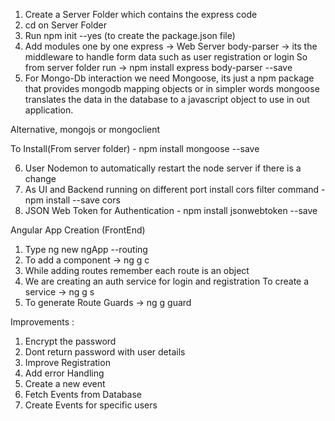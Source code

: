 1) Create a Server Folder which contains the express code
2) cd on Server Folder
3) Run npm init --yes (to create the package.json file)
4) Add modules one by one
    express -> Web Server
    body-parser -> its the middleware to handle form data such as user registration or login
    So from server folder run -> npm install express body-parser --save
5) For Mongo-Db interaction we need Mongoose, its just a npm package that provides mongodb mapping objects
or in simpler words mongoose translates the data in the database to a javascript object to use in out application.

Alternative, mongojs or mongoclient

To Install(From server folder) - npm install mongoose --save

6) User Nodemon to automatically restart the node server if there is a change
7) As UI and Backend running on different port install cors filter
command - npm install --save cors
8) JSON Web Token for Authentication - npm install jsonwebtoken --save


Angular App Creation (FrontEnd)

1) Type ng new ngApp --routing
2) To add a component -> ng g c <component-name>
3) While adding routes remember each route is an object
4) We are creating an auth service for login and registration
 To create a service -> ng g s <service-name>
5) To generate Route Guards -> ng g guard <route-guard-name>

Improvements : 
1) Encrypt the password
2) Dont return password with user details
3) Improve Registration 
4) Add error Handling
5) Create a new event
6) Fetch Events from Database
7) Create Events for specific users


